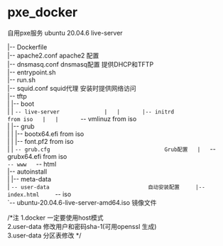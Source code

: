 # pxe_docker  
自用pxe服务 ubuntu 20.04.6 live-server  

|-- Dockerfile  
|-- apache2.conf                                        apache2 配置  
|-- dnsmasq.conf                                        dnsmasq配置 提供DHCP和TFTP  
|-- entrypoint.sh            
|-- run.sh                 
|-- squid.conf                                          squid代理 安装时提供网络访问  
|-- tftp  
|   |-- boot  
|   |   `-- live-server             
|   |       |-- initrd                                  from iso  
|   |       `-- vmlinuz                                 from iso  
|   |-- grub  
|   |   |-- bootx64.efi                                 from iso  
|   |   |-- font.pf2                                    from iso  
|   |   `-- grub.cfg                                    Grub配置  
|   `-- grubx64.efi                                     from iso  
`-- www  
    `-- html  
        |-- autoinstall  
        |   |-- meta-data  
        |   `-- user-data                               自动安装配置    
        |-- index.html    
        `-- iso  
            `-- ubuntu-20.04.6-live-server-amd64.iso    镜像文件  
              
/*注 1.docker 一定要使用host模式   
     2.user-data 修改用户和密码sha-1(可用openssl 生成)  
     3.user-data 分区表修改                           */  
